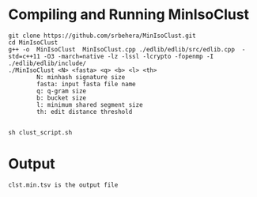 # Compiling and Running MinIsoClust

    git clone https://github.com/srbehera/MinIsoClust.git
    cd MinIsoClust
    g++ -o  MinIsoClust  MinIsoClust.cpp ./edlib/edlib/src/edlib.cpp  -std=c++11 -O3 -march=native -lz -lssl -lcrypto -fopenmp -I ./edlib/edlib/include/
    ./MinIsoClust <N> <fasta> <q> <b> <l> <th>
            N: minhash signature size 
            fasta: input fasta file name
            q: q-gram size
            b: bucket size
            l: minimum shared segment size
            th: edit distance threshold
            
            
    sh clust_script.sh 

# Output
    clst.min.tsv is the output file
